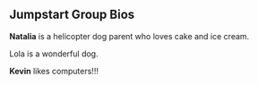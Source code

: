 ## Jumpstart Group Bios

**Natalia** is a helicopter dog parent who loves cake and ice cream.

Lola is a wonderful dog.

**Kevin** likes computers!!!
